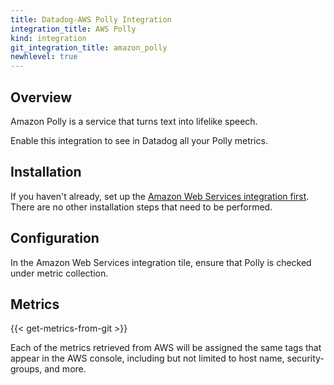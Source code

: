 ```yaml
---
title: Datadog-AWS Polly Integration
integration_title: AWS Polly
kind: integration
git_integration_title: amazon_polly
newhlevel: true
---
```


## Overview

Amazon Polly is a service that turns text into lifelike speech.

Enable this integration to see in Datadog all your Polly metrics.

## Installation

If you haven't already, set up the [Amazon Web Services integration first](/integrations/aws). There are no other installation steps that need to be performed.

## Configuration

In the Amazon Web Services integration tile, ensure that Polly is checked under metric collection.

## Metrics

{{< get-metrics-from-git >}}

Each of the metrics retrieved from AWS will be assigned the same tags that appear in the AWS console, including but not limited to host name, security-groups, and more.
